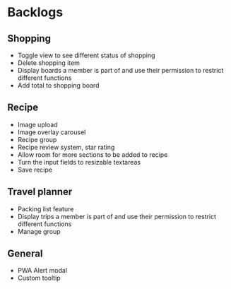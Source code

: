 # Backlogs

## Shopping

- Toggle view to see different status of shopping
- Delete shopping item
- Display boards a member is part of and use their permission to restrict different functions
- Add total to shopping board

## Recipe

- Image upload
- Image overlay carousel
- Recipe group
- Recipe review system, star rating
- Allow room for more sections to be added to recipe
- Turn the input fields to resizable textareas
- Save recipe

## Travel planner

- Packing list feature
- Display trips a member is part of and use their permission to restrict different functions
- Manage group

## General

- PWA Alert modal
- Custom tooltip
